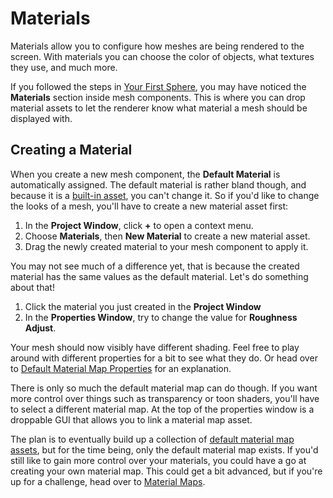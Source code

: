 # Materials

Materials allow you to configure how meshes are being rendered to the screen.
With materials you can choose the color of objects, what textures they use, and
much more.

If you followed the steps in
[Your First Sphere](../getting-started/your-first-sphere.md), you may have
noticed the **Materials** section inside mesh components. This is where you can
drop material assets to let the renderer know what material a mesh should be
displayed with.

## Creating a Material

When you create a new mesh component, the **Default Material** is automatically
assigned. The default material is rather bland though, and because it is a
[built-in asset](../assets/built-in-assets.md), you can't change it. So if you'd
like to change the looks of a mesh, you'll have to create a new material asset
first:

1. In the **Project Window**, click **+** to open a context menu.
2. Choose **Materials**, then **New Material** to create a new material asset.
3. Drag the newly created material to your mesh component to apply it.

You may not see much of a difference yet, that is because the created material
has the same values as the default material. Let's do something about that!

1. Click the material you just created in the **Project Window**
2. In the **Properties Window**, try to change the value for **Roughness
   Adjust**.

Your mesh should now visibly have different shading. Feel free to play around
with different properties for a bit to see what they do. Or head over to
[Default Material Map Properties](./default-material-map-properties.md) for an
explanation.

There is only so much the default material map can do though. If you want more
control over things such as transparency or toon shaders, you'll have to select
a different material map. At the top of the properties window is a droppable GUI
that allows you to link a material map asset.

The plan is to eventually build up a collection of
[default material map assets](../assets/built-in-assets.md), but for the time
being, only the default material map exists. If you'd still like to gain more
control over your materials, you could have a go at creating your own material
map. This could get a bit advanced, but if you're up for a challenge, head over
to [Material Maps](./material-maps.md).
